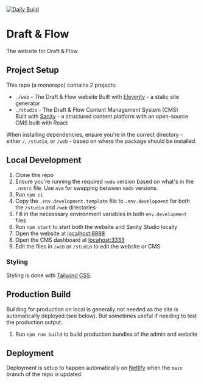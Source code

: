 [![Daily Build](https://github.com/Draft-Flow/draft-flow-website/actions/workflows/daily-build.yaml/badge.svg)](https://github.com/Draft-Flow/draft-flow-website/actions/workflows/daily-build.yaml)

# Draft & Flow

The website for Draft & Flow

## Project Setup

This repo (a monorepo) contains 2 projects:

- `./web` - The Draft & Flow website
  Built with [Eleventy](https://www.11ty.dev/) - a static site generator
- `./studio` - The Draft & Flow Content Management System (CMS)  
  Built with [Sanity](https://www.sanity.io/) - a structured content platform with an open-source CMS built with React

When installing dependencies, ensure you're in the correct directory - either `/`, `/studio`, or `/web` - based on where the package should be installed.

## Local Development

1. Clone this repo
2. Ensure you're running the required `node` version based on what's in the `.nvmrc` file. Use `nvm` for swapping between `node` versions.
3. Run `npm ci`
4. Copy the `.env.development.template` file to `.env.development` for both the `/studio` and `/web` directories
5. Fill in the necesssary environment variables in both `env.development` files
6. Run `npm start` to start both the website and Sanity Studio locally
7. Open the website at [localhost:8888](http://localhost:8888)
8. Open the CMS dashboard at [locahost:3333](https://localhost:3333)
9. Edit the files in `/web` or `/studio` to edit the website or CMS

### Styling

Styling is done with [Tailwind CSS](https://tailwindcss.com/).

## Production Build

Building for production on local is generally not needed as the site is automatically deployed (see below). But sometimes useful if needing to test the production output.

1. Run `npm run build` to build production bundles of the admin and website

## Deployment

Deployment is setup to happen automatically on [Netlify](https://www.netlify.com/) when the `main` branch of the repo is updated.
